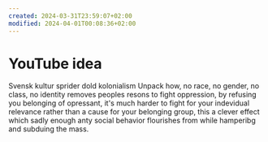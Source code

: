 ```yaml
---
created: 2024-03-31T23:59:07+02:00
modified: 2024-04-01T00:08:36+02:00
---
```


# YouTube idea

Svensk kultur sprider dold kolonialism
Unpack how, no race, no gender, no class, no identity removes peoples resons to fight oppression, by refusing you belonging of opressant, it's much harder to fight for your indevidual relevance rather than a cause for your belonging group, this a clever effect which sadly enough anty social behavior flourishes from while hamperibg and subduing the mass.
